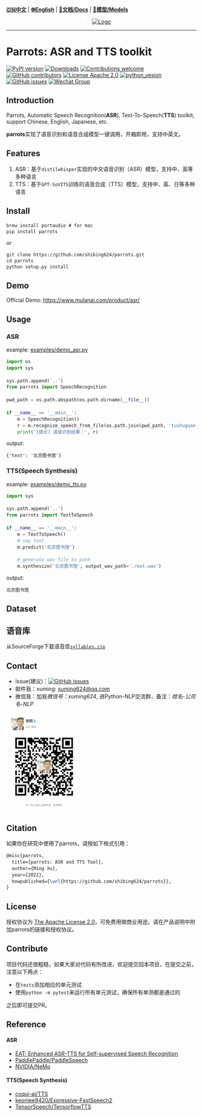 [**🇨🇳中文**](https://github.com/shibing624/parrots/blob/master/README.md) | [**🌐English**](https://github.com/shibing624/parrots/blob/master/README_EN.md) | [**📖文档/Docs**](https://github.com/shibing624/parrots/wiki) | [**🤖模型/Models**](https://huggingface.co/shibing624) 

<div align="center">
  <a href="https://github.com/shibing624/parrots">
    <img src="https://github.com/shibing624/parrots/blob/master/docs/parrots_icon.png" alt="Logo" height="156">
  </a>
</div>

-----------------

# Parrots: ASR and TTS toolkit
[![PyPI version](https://badge.fury.io/py/parrots.svg)](https://badge.fury.io/py/parrots)
[![Downloads](https://static.pepy.tech/badge/parrots)](https://pepy.tech/project/parrots)
[![Contributions welcome](https://img.shields.io/badge/contributions-welcome-brightgreen.svg)](CONTRIBUTING.md)
[![GitHub contributors](https://img.shields.io/github/contributors/shibing624/parrots.svg)](https://github.com/shibing624/parrots/graphs/contributors)
[![License Apache 2.0](https://img.shields.io/badge/license-Apache%202.0-blue.svg)](LICENSE)
[![python_vesion](https://img.shields.io/badge/Python-3.7%2B-green.svg)](requirements.txt)
[![GitHub issues](https://img.shields.io/github/issues/shibing624/parrots.svg)](https://github.com/shibing624/parrots/issues)
[![Wechat Group](https://img.shields.io/badge/wechat-group-green.svg?logo=wechat)](#Contact)

## Introduction
Parrots, Automatic Speech Recognition(**ASR**), Text-To-Speech(**TTS**) toolkit, support Chinese, English, Japanese, etc.

**parrots**实现了语音识别和语音合成模型一键调用，开箱即用，支持中英文。

## Features
1. ASR：基于`distilwhisper`实现的中文语音识别（ASR）模型，支持中、英等多种语言
2. TTS：基于`GPT-SoVITS`训练的语音合成（TTS）模型，支持中、英、日等多种语言

## Install
```shell
brew install portaudio # for mac
pip install parrots
```
or
```shell
git clone https://github.com/shibing624/parrots.git
cd parrots
python setup.py install
```

## Demo
Official Demo: https://www.mulanai.com/product/asr/

## Usage
### ASR
example: [examples/demo_asr.py](examples/demo_asr.py)
```python
import os
import sys

sys.path.append('..')
from parrots import SpeechRecognition

pwd_path = os.path.abspath(os.path.dirname(__file__))

if __name__ == '__main__':
    m = SpeechRecognition()
    r = m.recognize_speech_from_file(os.path.join(pwd_path, 'tushuguan.wav'))
    print('[提示] 语音识别结果：', r)

```

output:
```
{'text': '北京图书馆'}
```

### TTS(Speech Synthesis)
example: [examples/demo_tts.py](examples/demo_tts.py)

```python
import sys

sys.path.append('..')
from parrots import TextToSpeech

if __name__ == '__main__':
    m = TextToSpeech()
    # say text
    m.predict('北京图书馆')

    # generate wav file to path
    m.synthesize('北京图书馆', output_wav_path='./out.wav')
```

output:
```
北京图书馆
```

## Dataset

## 语音库
从SourceForge下载语音库[`syllables.zip`](https://sourceforge.net/projects/hantts/files/?source=navbar)
## Contact

- Issue(建议)：[![GitHub issues](https://img.shields.io/github/issues/shibing624/parrots.svg)](https://github.com/shibing624/parrots/issues)
- 邮件我：xuming: xuming624@qq.com
- 微信我：加我*微信号：xuming624*, 进Python-NLP交流群，备注：*姓名-公司名-NLP*

<img src="docs/wechat.jpeg" width="200" />


## Citation

如果你在研究中使用了parrots，请按如下格式引用：

```latex
@misc{parrots,
  title={parrots: ASR and TTS Tool},
  author={Ming Xu},
  year={2022},
  howpublished={\url{https://github.com/shibing624/parrots}},
}
```

## License


授权协议为 [The Apache License 2.0](/LICENSE)，可免费用做商业用途。请在产品说明中附加parrots的链接和授权协议。


## Contribute
项目代码还很粗糙，如果大家对代码有所改进，欢迎提交回本项目，在提交之前，注意以下两点：

 - 在`tests`添加相应的单元测试
 - 使用`python -m pytest`来运行所有单元测试，确保所有单测都是通过的

之后即可提交PR。


## Reference
#### ASR
- [EAT: Enhanced ASR-TTS for Self-supervised Speech Recognition](https://arxiv.org/abs/2104.07474)
- [PaddlePaddle/PaddleSpeech](https://github.com/PaddlePaddle/PaddleSpeech)
- [NVIDIA/NeMo](https://github.com/NVIDIA/NeMo)
#### TTS(Speech Synthesis)
- [coqui-ai/TTS](https://github.com/coqui-ai/TTS)
- [keonlee9420/Expressive-FastSpeech2](https://github.com/keonlee9420/Expressive-FastSpeech2)
- [TensorSpeech/TensorflowTTS](https://github.com/TensorSpeech/TensorflowTTS)
